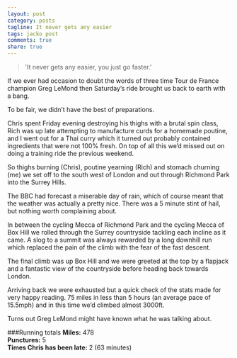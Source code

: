 ```yaml
---
layout: post
category: posts
tagline: It never gets any easier
tags: jacko post
comments: true
share: true
---
```


> 'It never gets any easier, you just go faster.'

If we ever had occasion to doubt the words of three time Tour de France champion Greg LeMond then Saturday’s ride brought us back to earth with a bang.

To be fair, we didn’t have the best of preparations. 

Chris spent Friday evening destroying his thighs with a brutal spin class, Rich was up late attempting to manufacture curds for a homemade poutine, and I went out for a Thai curry which it turned out probably contained ingredients that were not 100% fresh. On top of all this we’d missed out on doing a training ride the previous weekend.

So thighs burning (Chris), poutine yearning (Rich) and stomach churning (me) we set off to the south west of London and out through Richmond Park into the Surrey Hills.

The BBC had forecast a miserable day of rain, which of course meant that the weather was actually a pretty nice. There was a 5 minute stint of hail, but nothing worth complaining about.

In between the cycling Mecca of Richmond Park and the cycling Mecca of Box Hill we rolled through the Surrey countryside tackling each incline as it came. A slog to a summit was always rewarded by a long downhill run which replaced the pain of the climb with the fear of the fast descent.

The final climb was up Box Hill and we were greeted at the top by a flapjack and a fantastic view of the countryside before heading back towards London.

Arriving back we were exhausted but a quick check of the stats made for very happy reading. 75 miles in less than 5 hours (an average pace of 15.5mph) and in this time we’d climbed almost 3000ft.

Turns out Greg LeMond might have known what he was talking about.

###Running totals
<i class="icon-road"></i>**Miles:** 478<br>
<i class="icon-wrench"></i>**Punctures:** 5<br>
<i class="icon-time"></i>**Times Chris has been late:** 2 (63 minutes)<br>

